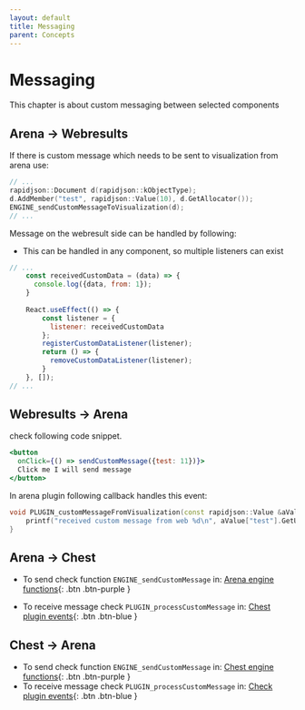 ```yaml
---
layout: default
title: Messaging
parent: Concepts
---
```


# Messaging
This chapter is about custom messaging between selected components 

## Arena -> Webresults
If there is custom message which needs to be sent to visualization 
from arena use:
```cpp
// ...
rapidjson::Document d(rapidjson::kObjectType);
d.AddMember("test", rapidjson::Value(10), d.GetAllocator());
ENGINE_sendCustomMessageToVisualization(d);
// ...
```

Message on the webresult side can be handled by following:

- This can be handled in any component, so multiple listeners can exist

```jsx
// ...
    const receivedCustomData = (data) => {
      console.log({data, from: 1});
    }
    
    React.useEffect(() => {
        const listener = {
          listener: receivedCustomData
        };
        registerCustomDataListener(listener);
        return () => {
          removeCustomDataListener(listener);
        }
    }, []);
// ...
```

## Webresults -> Arena
check following code snippet.
```jsx
<button 
  onClick={() => sendCustomMessage({test: 11})}>
  Click me I will send message
</button>
```

In arena plugin following callback handles this event:
```cpp
void PLUGIN_customMessageFromVisualization(const rapidjson::Value &aValue){
    printf("received custom message from web %d\n", aValue["test"].GetUint());
}
```

## Arena -> Chest
 - To send check function ```ENGINE_sendCustomMessage``` in:
[Arena engine functions](../engine_api/main_unit_engine.md){: .btn .btn-purple }

 - To receive message check ```PLUGIN_processCustomMessage``` in:
[Chest plugin events](../engine_api/chest_plugin.md){: .btn .btn-blue }

## Chest -> Arena
 - To send check function ```ENGINE_sendCustomMessage``` in:
[Chest engine functions](../engine_api/chest_engine.md){: .btn .btn-purple }
 - To receive message check ```PLUGIN_processCustomMessage``` in:
[Check plugin events](../engine_api/main_unit_plugin.md){: .btn .btn-blue }
